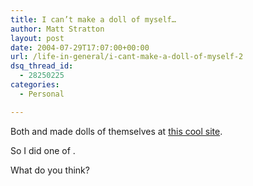 ```yaml
---
title: I can’t make a doll of myself…
author: Matt Stratton
layout: post
date: 2004-07-29T17:07:00+00:00
url: /life-in-general/i-cant-make-a-doll-of-myself-2
dsq_thread_id:
  - 28250225
categories:
  - Personal

---
```

Both and made dolls of themselves at <a href="http://elouai.com/doll-makers/candybar-doll-maker.php" target="_blank">this cool site</a>.

So I did one of .

What do you think?